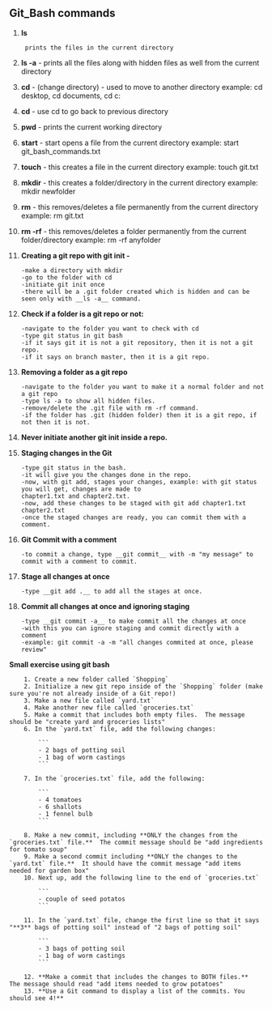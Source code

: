 ## Git_Bash commands

1. __ls__   
	
		prints the files in the current directory

2. __ls -a__ - prints all the files along with hidden files as well from the current directory

3. __cd__  -  (change directory) - used to move to another directory
		         		example: cd desktop, cd documents, cd c: 

4. __cd__  -  use cd to go back to previous directory

5. __pwd__ - prints the current working directory

6. __start__ - start opens a file from the current directory
		example: start git_bash_commands.txt 

7. __touch__ - this creates a file in the current directory
		example: touch git.txt

8. __mkdir__ - this creates a folder/directory in the current directory
		example: mkdir newfolder

9. __rm__ - this removes/deletes a file permanently from the current directory
		example: rm git.txt

10. __rm -rf__ - this removes/deletes a folder permanently from the current folder/directory
		example: rm -rf anyfolder
		
11. __Creating a git repo with git init -__ 

		-make a directory with mkdir
		-go to the folder with cd
		-initiate git init once
		-there will be a .git folder created which is hidden and can be seen only with __ls -a__ command. 
		
		
12. __Check if a folder is a git repo or not:__

		-navigate to the folder you want to check with cd
		-type git status in git bash
		-if it says git it is not a git repository, then it is not a git repo.
		-if it says on branch master, then it is a git repo. 


13. __Removing a folder as a git repo__

		-navigate to the folder you want to make it a normal folder and not a git repo
		-type ls -a to show all hidden files. 
		-remove/delete the .git file with rm -rf command.
		-if the folder has .git (hidden folder) then it is a git repo, if not then it is not. 
		
14. __Never initiate another git init inside a repo.__


15. __Staging changes in the Git__

		-type git status in the bash.
		-it will give you the changes done in the repo.
		-now, with git add, stages your changes, example: with git status you will get, changes are made to 
		chapter1.txt and chapter2.txt.
		-now, add these changes to be staged with git add chapter1.txt chapter2.txt
		-once the staged changes are ready, you can commit them with a comment.
		
		
16. __Git Commit with a comment__

		-to commit a change, type __git commit__ with -m "my message" to commit with a comment to commit. 

17. __Stage all changes at once__

		-type __git add .__ to add all the stages at once. 
		
18. __Commit all changes at once and ignoring staging__

		-type __git commit -a__ to make commit all the changes at once
		-with this you can ignore staging and commit directly with a comment
		-example: git commit -a -m "all changes commited at once, please review"
		

__Small exercise using git bash__

		1. Create a new folder called `Shopping`
		2. Initialize a new git repo inside of the `Shopping` folder (make sure you're not already inside of a Git repo!)
		3. Make a new file called `yard.txt`
		4. Make another new file called `groceries.txt`
		5. Make a commit that includes both empty files.  The message should be "create yard and groceries lists"
		6. In the `yard.txt` file, add the following changes:

		    ```
		    - 2 bags of potting soil
		    - 1 bag of worm castings
		    ```

		7. In the `groceries.txt` file, add the following:

		    ```
		    - 4 tomatoes
		    - 6 shallots
		    - 1 fennel bulb
		    ```

		8. Make a new commit, including **ONLY the changes from the `groceries.txt` file.**  The commit message should be "add ingredients for tomato soup"
		9. Make a second commit including **ONLY the changes to the `yard.txt` file.**  It should have the commit message "add items needed for garden box"
		10. Next up, add the following line to the end of `groceries.txt`

		    ```
		    - couple of seed potatos
		    ```

		11. In the `yard.txt` file, change the first line so that it says "**3** bags of potting soil" instead of "2 bags of potting soil"

		    ```
		    - 3 bags of potting soil
		    - 1 bag of worm castings
		    ```

		12. **Make a commit that includes the changes to BOTH files.**  The message should read "add items needed to grow potatoes"
		13. **Use a Git command to display a list of the commits. You should see 4!**

